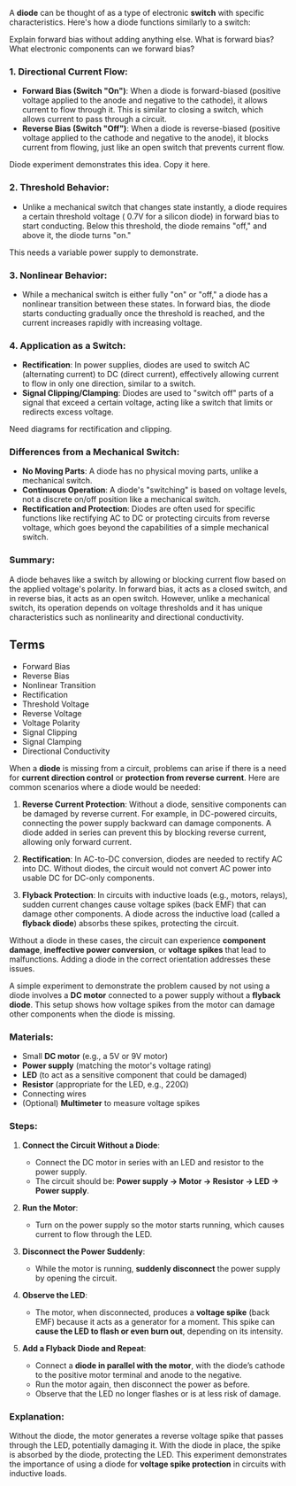 A **diode** can be thought of as a type of electronic **switch** with specific characteristics. Here's how a diode functions similarly to a switch:

Explain forward bias without adding anything else. What is forward bias? What electronic components can we forward bias?

### 1. **Directional Current Flow**:
   - **Forward Bias (Switch "On")**: When a diode is forward-biased (positive voltage applied to the anode and negative to the cathode), it allows current to flow through it. This is similar to closing a switch, which allows current to pass through a circuit.
   - **Reverse Bias (Switch "Off")**: When a diode is reverse-biased (positive voltage applied to the cathode and negative to the anode), it blocks current from flowing, just like an open switch that prevents current flow.

Diode experiment demonstrates this idea. Copy it here.

### 2. **Threshold Behavior**:
   - Unlike a mechanical switch that changes state instantly, a diode requires a certain threshold voltage ( 0.7V for a silicon diode) in forward bias to start conducting. Below this threshold, the diode remains "off," and above it, the diode turns "on."

This needs a variable power supply to demonstrate.

### 3. **Nonlinear Behavior**:
   - While a mechanical switch is either fully "on" or "off," a diode has a nonlinear transition between these states. In forward bias, the diode starts conducting gradually once the threshold is reached, and the current increases rapidly with increasing voltage.

### 4. **Application as a Switch**:
   - **Rectification**: In power supplies, diodes are used to switch AC (alternating current) to DC (direct current), effectively allowing current to flow in only one direction, similar to a switch.
   - **Signal Clipping/Clamping**: Diodes are used to "switch off" parts of a signal that exceed a certain voltage, acting like a switch that limits or redirects excess voltage.

Need diagrams for rectification and clipping.

### Differences from a Mechanical Switch:
   - **No Moving Parts**: A diode has no physical moving parts, unlike a mechanical switch.
   - **Continuous Operation**: A diode's "switching" is based on voltage levels, not a discrete on/off position like a mechanical switch.
   - **Rectification and Protection**: Diodes are often used for specific functions like rectifying AC to DC or protecting circuits from reverse voltage, which goes beyond the capabilities of a simple mechanical switch.

### Summary:
A diode behaves like a switch by allowing or blocking current flow based on the applied voltage's polarity. In forward bias, it acts as a closed switch, and in reverse bias, it acts as an open switch. However, unlike a mechanical switch, its operation depends on voltage thresholds and it has unique characteristics such as nonlinearity and directional conductivity.

## Terms

- Forward Bias
- Reverse Bias
- Nonlinear Transition
- Rectification
- Threshold Voltage
- Reverse Voltage
- Voltage Polarity
- Signal Clipping
- Signal Clamping
- Directional Conductivity


When a **diode** is missing from a circuit, problems can arise if there is a need for **current direction control** or **protection from reverse current**. Here are common scenarios where a diode would be needed:

1. **Reverse Current Protection**: Without a diode, sensitive components can be damaged by reverse current. For example, in DC-powered circuits, connecting the power supply backward can damage components. A diode added in series can prevent this by blocking reverse current, allowing only forward current.

2. **Rectification**: In AC-to-DC conversion, diodes are needed to rectify AC into DC. Without diodes, the circuit would not convert AC power into usable DC for DC-only components.

3. **Flyback Protection**: In circuits with inductive loads (e.g., motors, relays), sudden current changes cause voltage spikes (back EMF) that can damage other components. A diode across the inductive load (called a **flyback diode**) absorbs these spikes, protecting the circuit.

Without a diode in these cases, the circuit can experience **component damage**, **ineffective power conversion**, or **voltage spikes** that lead to malfunctions. Adding a diode in the correct orientation addresses these issues.

A simple experiment to demonstrate the problem caused by not using a diode involves a **DC motor** connected to a power supply without a **flyback diode**. This setup shows how voltage spikes from the motor can damage other components when the diode is missing.

### Materials:
- Small **DC motor** (e.g., a 5V or 9V motor)
- **Power supply** (matching the motor's voltage rating)
- **LED** (to act as a sensitive component that could be damaged)
- **Resistor** (appropriate for the LED, e.g., 220Ω)
- Connecting wires
- (Optional) **Multimeter** to measure voltage spikes

### Steps:

1. **Connect the Circuit Without a Diode**:
   - Connect the DC motor in series with an LED and resistor to the power supply.
   - The circuit should be: **Power supply -> Motor -> Resistor -> LED -> Power supply**.

2. **Run the Motor**:
   - Turn on the power supply so the motor starts running, which causes current to flow through the LED.

3. **Disconnect the Power Suddenly**:
   - While the motor is running, **suddenly disconnect** the power supply by opening the circuit.

4. **Observe the LED**:
   - The motor, when disconnected, produces a **voltage spike** (back EMF) because it acts as a generator for a moment. This spike can **cause the LED to flash or even burn out**, depending on its intensity.

5. **Add a Flyback Diode and Repeat**:
   - Connect a **diode in parallel with the motor**, with the diode’s cathode to the positive motor terminal and anode to the negative.
   - Run the motor again, then disconnect the power as before.
   - Observe that the LED no longer flashes or is at less risk of damage.

### Explanation:
Without the diode, the motor generates a reverse voltage spike that passes through the LED, potentially damaging it. With the diode in place, the spike is absorbed by the diode, protecting the LED. This experiment demonstrates the importance of using a diode for **voltage spike protection** in circuits with inductive loads.

